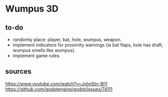 
# Wumpus 3D

## to-do

 - randomly place: player, bat, hole, wumpus, weapon.
 - implement indicators for proximity warnings (ie bat flaps, hole has draft, wumpus smells like wumpus).
 - implement game rules.



## sources

https://www.youtube.com/watch?v=JxbnStn-BIY
https://github.com/godotengine/godot/issues/74111
